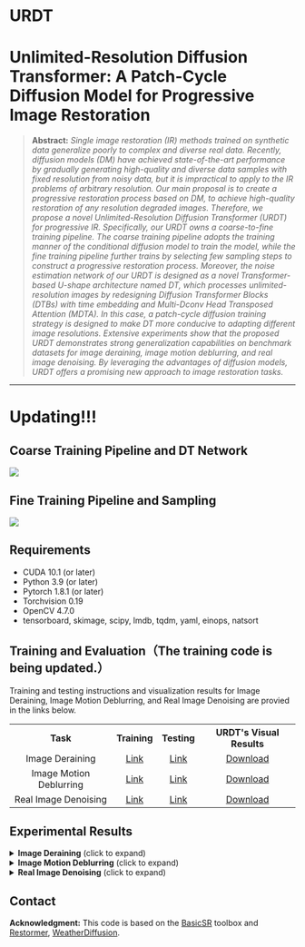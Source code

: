 
# URDT
# Unlimited-Resolution Diffusion Transformer: A Patch-Cycle Diffusion Model for Progressive Image Restoration
<!By Liyan Wang, Qinyu Yang, Bo Fu, Ximing Li, and Zhixun Su>

> **Abstract:** *Single image restoration (IR) methods trained on synthetic data generalize poorly to complex and diverse real data. Recently, diffusion models (DM) have achieved state-of-the-art performance by gradually generating high-quality and diverse data samples with fixed resolution from noisy data, but it is impractical to apply to the IR problems of arbitrary resolution. Our main proposal is to create a progressive restoration process based on DM, to achieve high-quality restoration of any resolution degraded images. Therefore, we propose a novel Unlimited-Resolution Diffusion Transformer (URDT) for progressive IR. Specifically, our URDT owns a coarse-to-fine training pipeline. The coarse training pipeline adopts the training manner of the conditional diffusion model to train the model, while the fine training pipeline further trains by selecting few sampling steps to construct a progressive restoration process. Moreover, the noise estimation network of our URDT is designed as a novel Transformer-based U-shape architecture named DT, which processes unlimited-resolution images by redesigning Diffusion Transformer Blocks (DTBs) with time embedding and Multi-Dconv Head Transposed Attention (MDTA). In this case, a patch-cycle diffusion training strategy is designed to make DT more conducive to adapting different image resolutions. Extensive experiments show that the proposed URDT demonstrates strong generalization capabilities on benchmark datasets for image deraining, image motion deblurring, and real image denoising. By leveraging the advantages of diffusion models, URDT offers a promising new approach to image restoration tasks.* 
<hr />

# Updating!!!

## Coarse Training Pipeline and DT Network

<img src = "https://github.com/wlydlut/URDT-main/blob/main/Figs/fig1.png#pic_center"> 

## Fine Training Pipeline and Sampling

<img src = "https://github.com/wlydlut/URDT-main/blob/main/Figs/fig2.png#pic_center"> 

## Requirements
- CUDA 10.1 (or later)
- Python 3.9 (or later)
- Pytorch 1.8.1 (or later)
- Torchvision 0.19
- OpenCV 4.7.0
- tensorboard, skimage, scipy, lmdb, tqdm, yaml, einops, natsort

## Training and Evaluation（The training code is being updated.）

Training and testing instructions and visualization results for Image Deraining, Image Motion Deblurring, and Real Image Denoising are provied in the links below. 

<table>
  <tr>
    <th align="center">Task</th>
    <th align="center">Training</th>
    <th align="center">Testing</th>
    <th align="center">URDT's Visual Results</th>
  </tr>
  <tr>
    <td align="center">Image Deraining</td>
    <td align="center"><a href="Deraining/README.md#training">Link</a></td>
    <td align="center"><a href="Deraining/README.md#testing">Link</a></td>
    <td align="center"><a href="https://drive.google.com/drive/folders/1v4aAFDAojHtedtRmPcqVKJcAixW5dZ8m">Download</a></td>
  </tr>
  <tr>
    <td align="center">Image Motion Deblurring</td>
    <td align="center"><a href="Motion_Deblurring/README.md#training">Link</a></td>
    <td align="center"><a href="Motion_Deblurring/README.md#testing">Link</a></td>
    <td align="center"><a href="https://drive.google.com/drive/folders/1qYVPblP0kCyfIoxDQ2NBsdbv_MoZ24S4">Download</a></td>
  </tr>
  <tr>
     <td align="center">Real Image Denoising</td>
    <td align="center"><a href="Denoising/README.md#training">Link</a></td>
    <td align="center"><a href="Denoising/README.md#testing">Link</a></td>
    <td align="center"><a href="https://drive.google.com/drive/folders/1hgSYcwSLktFh42LA9bDXTLUuNzThdJVA">Download</a></td>
  </tr>
</table>

## Experimental Results

<details>
<summary><strong>Image Deraining</strong> (click to expand) </summary>

<p align="center"><img src = "https://github.com/wlydlut/URDT-main/blob/main/Figs/tab1.png#pic_center"></p> 
<p align="center"><img src = "https://github.com/wlydlut/URDT-main/blob/main/Figs/fig3.png#pic_center" width="1000"></p> 

</details>

<details>
<summary><strong>Image Motion Deblurring</strong> (click to expand) </summary>

<p align="center"><img src = "https://github.com/wlydlut/URDT-main/blob/main/Figs/tab2.png#pic_center" width="500"></p>
<p align="center"><img src = "https://github.com/wlydlut/URDT-main/blob/main/Figs/fig4.png#pic_center" width="1000"></p>
</details>

<details>
<summary><strong>Real Image Denoising</strong> (click to expand) </summary>

<p align="center"><img src = "https://github.com/wlydlut/URDT-main/blob/main/Figs/tab3.png#pic_center" width="500"></p>
<p align="center"><img src = "https://github.com/wlydlut/URDT-main/blob/main/Figs/fig5.png#pic_center" width="1000"></p>
<p align="center"><img src = "https://github.com/wlydlut/URDT-main/blob/main/Figs/fig6.png#pic_center" width="1000"></p>
</details>

## Contact
<!Should you have any questions, please contact wangliyan@mail.dlut.edu.cn >


**Acknowledgment:** This code is based on the [BasicSR](https://github.com/xinntao/BasicSR) toolbox and [Restormer](https://github.com/swz30/Restormer), [WeatherDiffusion](https://github.com/IGITUGraz/WeatherDiffusion). 

